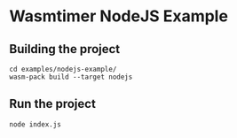 # Wasmtimer NodeJS Example

## Building the project

```
cd examples/nodejs-example/
wasm-pack build --target nodejs
```

## Run the project

```
node index.js
```
